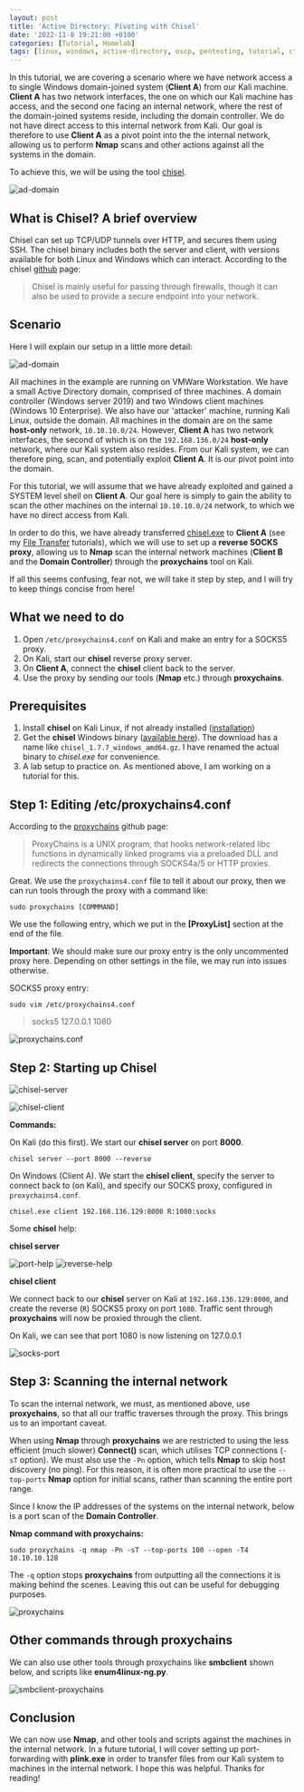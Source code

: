 ```yaml
---
layout: post
title: 'Active Directory: Pivoting with Chisel'
date: '2022-11-8 19:21:00 +0100'
categories: [Tutorial, Homelab]
tags: [linux, windows, active-directory, oscp, pentesting, tutorial, ctf, chisel, tunneling, homelab, kali]
---
```


In this tutorial, we are covering a scenario where we have network access a to single Windows domain-joined system (**Client A**) from our Kali machine. **Client A** has two network interfaces, the one on which our Kali machine has access, and the second one facing an internal network, where the rest of the domain-joined systems reside, including the domain controller. We do not have direct access to this internal network from Kali. Our goal is therefore to use **Client A** as a pivot point into the the internal network, allowing us to perform **Nmap** scans and other actions against all the systems in the domain.

To achieve this, we will be using the tool [chisel](https://github.com/jpillora/chisel).

![ad-domain](/assets/img/chisel/domain.png)

## What is Chisel? A brief overview

Chisel can set up TCP/UDP tunnels over HTTP, and secures them using SSH. The chisel binary includes both the server and client, with versions available for both Linux and Windows which can interact. According to the chisel [github](https://github.com/jpillora/chisel) page:

> Chisel is mainly useful for passing through firewalls, though it can also be used to provide a secure endpoint into your network.

## Scenario

Here I will explain our setup in a little more detail:

![ad-domain](/assets/img/chisel/domain.png)

All machines in the example are running on VMWare Workstation. We have a small Active Directory domain, comprised of three machines. A domain controller (Windows server 2019) and two Windows client machines (Windows 10 Enterprise). We also have our 'attacker' machine, running Kali Linux, outside the domain. All machines in the domain are on the same __host-only__ network, `10.10.10.0/24`. However, **Client A** has two network interfaces, the second of which is on the `192.168.136.0/24` __host-only__ network, where our Kali system also resides. From our Kali system, we can therefore ping, scan, and potentially exploit **Client A**. It is our pivot point into the domain. 

For this tutorial, we will assume that we have already exploited and gained a SYSTEM level shell on **Client A**. Our goal here is simply to gain the ability to scan the other machines on the internal `10.10.10.0/24` network, to which we have no direct access from Kali.

In order to do this, we have already transferred [chisel.exe](https://github.com/jpillora/chisel/releases) to **Client A** (see my [File Transfer](https://dev-0x0/github.io/tags/file-transfer/) tutorials), which we will use to set up a **reverse SOCKS proxy**, allowing us to **Nmap** scan the internal network machines (**Client B** and the **Domain Controller**) through the **proxychains** tool on Kali.

If all this seems confusing, fear not, we will take it step by step, and I will try to keep things concise from here!

## What we need to do

1. Open `/etc/proxychains4.conf` on Kali and make an entry for a SOCKS5 proxy.
2. On Kali, start our **chisel** reverse proxy server.
3. On **Client A**, connect the **chisel** client back to the server.
4. Use the proxy by sending our tools (**Nmap** etc.) through **proxychains**.

## Prerequisites

1. Install **chisel** on Kali Linux, if not already installed ([installation](https://github.com/jpillora/chisel#install))
2. Get the **chisel** Windows binary ([available here](https://github.com/jpillora/chisel/releases)). The download has a name like `chisel_1.7.7_windows_amd64.gz`. I have renamed the actual binary to *chisel.exe* for convenience.
3. A lab setup to practice on. As mentioned above, I am working on a tutorial for this.

## Step 1: Editing /etc/proxychains4.conf

According to the [proxychains](https://github.com/haad/proxychains) github page:

> ProxyChains is a UNIX program, that hooks network-related libc functions in dynamically linked programs via a preloaded DLL and redirects the connections through SOCKS4a/5 or HTTP proxies.

Great. We use the `proxychains4.conf` file to tell it about our proxy, then we can run tools through the proxy with a command like:

`sudo proxychains [COMMMAND]`

We use the following entry, which we put in the **[ProxyList]** section at the end of the file. 

**Important**: We should make sure our proxy entry is the only uncommented proxy here. Depending on other settings in the file, we may run into issues otherwise.

SOCKS5 proxy entry:

`sudo vim /etc/proxychains4.conf`

> socks5 127.0.0.1 1080

![proxychains.conf](/assets/img/chisel/proxychains-conf.png)


## Step 2: Starting up Chisel 

![chisel-server](/assets/img/chisel/chisel-server.png)

![chisel-client](/assets/img/chisel/chisel-client.png)

**Commands:**

On Kali (do this first). We start our **chisel server** on port **8000**.

`chisel server --port 8000 --reverse`

On Windows (Client A). We start the **chisel client**, specify the server to connect back to (on Kali), and specify our SOCKS proxy, configured in `proxychains4.conf`.

`chisel.exe client 192.168.136.129:8000 R:1080:socks`

Some **chisel** help:

**chisel server**

![port-help](/assets/img/chisel/port-help.png)
![reverse-help](/assets/img/chisel/reverse-help.png)

**chisel client**

We connect back to our **chisel** server on Kali at `192.168.136.129:8000`, and create the reverse (`R`) SOCKS5 proxy
on port `1080`. Traffic sent through **proxychains** will now be proxied through the client.

On Kali, we can see that port 1080 is now listening on 127.0.0.1

![socks-port](/assets/img/chisel/socks-port.png)

## Step 3: Scanning the internal network

To scan the internal network, we must, as mentioned above, use **proxychains**, so that all our traffic traverses through the proxy. This brings us to an important caveat.

When using **Nmap** through **proxychains** we are restricted to using the less efficient (much slower) **Connect()** scan, which utilises TCP connections (`-sT` option). We must also use the `-Pn` option, which tells **Nmap** to skip host discovery (no ping). For this reason, it is often more practical to use the `--top-ports` **Nmap** option for initial scans, rather than scanning the entire port range.

Since I know the IP addresses of the systems on the internal network, below is a port scan of the **Domain Controller**. 

**Nmap command with proxychains:**

`sudo proxychains -q nmap -Pn -sT --top-ports 100 --open -T4 10.10.10.128`

The `-q` option stops **proxychains** from outputting all the connections it is making behind the scenes.
Leaving this out can be useful for debugging purposes.

![proxychains](/assets/img/chisel/DC-nmap-scan.png)

## Other commands through proxychains

We can also use other tools through proxychains like **smbclient** shown below, and scripts like **enum4linux-ng.py**.

![smbclient-proxychains](/assets/img/chisel/smbclient-proxychains.png)

## Conclusion

We can now use **Nmap**, and other tools and scripts against the machines in the internal network. In a future tutorial, I will cover setting up port-forwarding with **plink.exe** in order to transfer files from our Kali system to machines in the internal network. I hope this was helpful. Thanks for reading!





